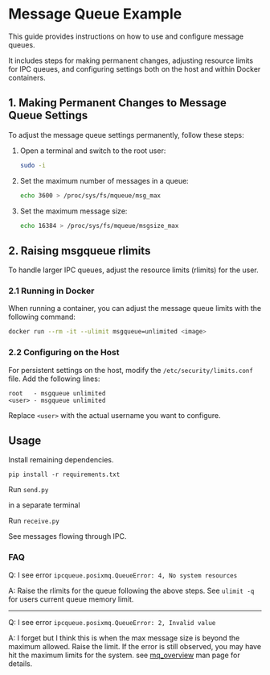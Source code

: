 # Message Queue Example

This guide provides instructions on how to use and configure message queues.

It includes steps for making permanent changes, adjusting resource limits for IPC queues, and configuring settings both on the host and within Docker containers.

## 1. Making Permanent Changes to Message Queue Settings

To adjust the message queue settings permanently, follow these steps:

1. Open a terminal and switch to the root user:

   ```bash
   sudo -i
   ```

2. Set the maximum number of messages in a queue:

   ```bash
   echo 3600 > /proc/sys/fs/mqueue/msg_max
   ```

3. Set the maximum message size:
   ```bash
   echo 16384 > /proc/sys/fs/mqueue/msgsize_max
   ```

## 2. Raising msgqueue rlimits

To handle larger IPC queues, adjust the resource limits (rlimits) for the user.

### 2.1 Running in Docker

When running a container, you can adjust the message queue limits with the following command:

```bash
docker run --rm -it --ulimit msgqueue=unlimited <image>
```

### 2.2 Configuring on the Host

For persistent settings on the host, modify the `/etc/security/limits.conf` file. Add the following lines:

```plaintext
root   - msgqueue unlimited
<user> - msgqueue unlimited
```

Replace `<user>` with the actual username you want to configure.

## Usage

Install remaining dependencies.

```
pip install -r requirements.txt
```

Run `send.py`

in a separate terminal

Run `receive.py`

See messages flowing through IPC.

### FAQ

Q: I see error `ipcqueue.posixmq.QueueError: 4, No system resources`

A: Raise the rlimits for the queue following the above steps. See `ulimit -q` for users current queue memory limit.

---

Q: I see error `ipcqueue.posixmq.QueueError: 2, Invalid value`

A: I forget but I think this is when the max message size is beyond the maximum allowed. Raise the limit. If the error is still observed, you may have hit the maximum limits for the system. see [mq_overview](https://man7.org/linux/man-pages/man7/mq_overview.7.html) man page for details.
